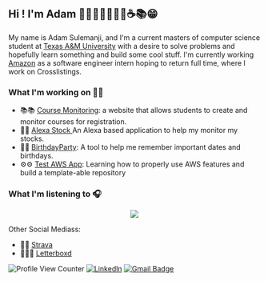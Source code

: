 ## Hi ! I'm Adam 👋🦒🌮🏌️‍♂️🎾🎺☕️📚😁

My name is Adam Sulemanji, and I'm a current masters of computer science student at [Texas A&M University](https://engineering.tamu.edu/cse/index.html) with a desire to solve problems and hopefully learn something and build some cool stuff. I'm currently working [Amazon](https://www.amazon.com/b?ie=UTF8&node=14770868011)  as a software engineer intern hoping to return full time, where I work on Crosslistings. 

### What I'm working on 👨‍💻
- 📚📚 [Course Monitoring](https://github.com/adamsulemanji/CourseMonitoring): a website that allows students to create and monitor courses for registration. 
- 🤖🤖 [Alexa Stock ]()An Alexa based application to help my monitor my stocks. 
- 🎉🎉 [BirthdayParty](): A tool to help me remember important dates and birthdays.
- ⚙️⚙️ [Test AWS App](https://github.com/adamsulemanji/test-aws-cdk-app): Learning how to properly use AWS features and build a template-able repository


### What I'm listening to 🎧
<p style="display:flex;justify-content:center;">
  <a href='https://spotify-github-profile.kittinanx.com/api/view?uid=adamismee&redirect=true'>
    <img src='https://spotify-github-profile.kittinanx.com/api/view?uid=adamismee&cover_image=true&theme=default&show_offline=false&background_color=121212&interchange=false'>
  </a>
</p>

Other Social Mediass:

- 🏃💨  [Strava](https://www.strava.com/athletes/109469044)
- 🍿🎥👨  [Letterboxd](https://letterboxd.com/adamsulemanji/)

![Profile View Counter](https://komarev.com/ghpvc/?username=adamsulemanji)
[![Linkedln](https://img.shields.io/badge/LinkedIn-0077B5?style=flat-square&logo=linkedin&logoColor=white)](https://www.linkedin.com/in/adamsulemanji/)
[![Gmail Badge](https://img.shields.io/badge/-Gmail-c14438?style=flat-square&logo=Gmail&logoColor=white&link=mailto:adamsulemanji@tamu.edu)](mailto:adamsulemanji@tamu.edu)
